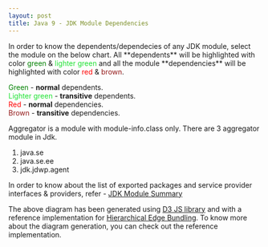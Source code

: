 ```yaml
---
layout: post
title: Java 9 - JDK Module Dependencies
---
```

<link rel="stylesheet" href="/public/css/jdk-modules.css">
In order to know the dependents/dependecies of any JDK module, select the module on the below chart. All **dependents** will be highlighted with color <span style="color:green">green</span> & <span style="color:#1ee232">lighter green</span> and all the module **dependencies** will be highlighted with color <span style="color:red">red</span> &  <span style="color:#931919">brown</span>.

<div id="chart" align="left"></div>

<span style="color:green">Green</span> - **normal** dependents. <br/>
<span style="color:#1ee232">Lighter green</span> - **transitive** dependents. <br/>
<span style="color:red">Red</span> - **normal** dependencies. <br/>
<span style="color:#931919">Brown</span> - **transitive** dependencies. <br/>

Aggregator is a module with module-info.class only. There are 3 aggregator module in Jdk.
1. java.se
2. java.se.ee
3. jdk.jdwp.agent

In order to know about the list of exported packages and service provider interfaces & providers, refer - [JDK Module Summary](http://cr.openjdk.java.net/~mr/jigsaw/ea/module-summary.html)

The above diagram has been generated using <a href="https://d3js.org/" target="_blank">D3 JS library</a> and with a reference implementation for <a href="https://bl.ocks.org/mbostock/7607999" target="_blank">Hierarchical Edge Bundling</a>. To know more about the diagram generation, you can check out the reference implementation.

<script type="text/javascript" src="/public/js/d3.v3.min.js"></script>
<script type="text/javascript" src="/public/js/jdk-modules.js"></script>